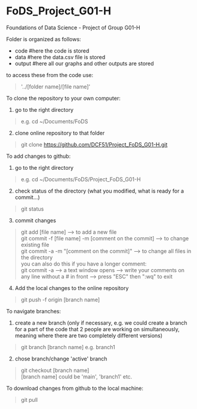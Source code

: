 # FoDS_Project_G01-H
Foundations of Data Science - Project of Group G01-H

Folder is organized as follows:
- code #here the code is stored
- data #here the data.csv file is stored
- output #here all our graphs and other outputs are stored

to access these from the code use:
> '../[folder name]/[file name]'

To clone the repository to your own computer:
1. go to the right directory
  
> e.g. cd ~/Documents/FoDS

2. clone online repository to that folder
  
> git clone https://github.com/DCF51/Project_FoDS_G01-H.git

To add changes to github:
1. go to the right directory
  
> e.g. cd ~/Documents/FoDS/Project_FoDS_G01-H

2. check status of the directory (what you modified, what is ready for a commit...)

> git status

3. commit changes

> git add [file name] --> to add a new file <br>
> git commit -f [file name] -m [comment on the commit] --> to change existing file <br>
> git commit -a -m "[comment on the commit]" --> to change all files in the directory <br>
> you can also do this if you have a longer comment: <br>
> git commit -a --> a text window opens --> write your comments on any line without a # in front --> press "ESC" then ":wq" to exit

4. Add the local changes to the online repository

> git push -f origin [branch name]
  
To navigate branches:
1. create a new branch (only if necessary, e.g. we could create a branch for a part of the code that 2 people are working on simultaneously, meaning where there are two completely different versions)

> git branch [branch name] e.g. branch1

2. chose branch/change 'active' branch

> git checkout [branch name] <br>
  [branch name] could be 'main', 'branch1' etc.

To download changes from github to the local machine:

> git pull